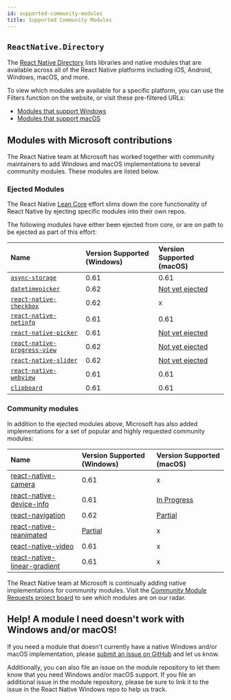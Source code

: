 ```yaml
---
id: supported-community-modules
title: Supported Community Modules
---
```


## `ReactNative.Directory`

The [React Native Directory](https://reactnative.directory/) lists libraries and native modules that are available across all of the React Native platforms including iOS, Android, Windows, macOS, and more. 

To view which modules are available for a specific platform, you can use the Filters function on the website, or visit these pre-filtered URLs:

- [Modules that support Windows](https://reactnative.directory/?windows=true)
- [Modules that support macOS](https://reactnative.directory/?macos=true)

## Modules with Microsoft contributions

The React Native team at Microsoft has worked together with community maintainers to add Windows and macOS implementations to several community modules. These modules are listed below.

### Ejected Modules

The React Native [Lean Core](https://github.com/facebook/react-native/issues/23313) effort slims down the core functionality of React Native by ejecting specific modules into their own repos. 

The following modules have either been ejected from core, or are on path to be ejected as part of this effort:

| Name | Version Supported (Windows) | Version Supported (macOS) |
|:-|:-|:-|
| <ins>[`async-storage`](https://github.com/react-native-community/async-storage)</ins> | 0.61 | 0.61 |
| <ins>[`datetimepicker`](https://github.com/react-native-community/datetimepicker)</ins> | 0.62 | [Not yet ejected](https://github.com/microsoft/react-native-macos/issues/389) |
| <ins>[`react-native-checkbox`](https://github.com/react-native-community/react-native-checkbox)</ins> | 0.62 | x |
| <ins>[`react-native-netinfo`](https://www.github.com/react-native-community/react-native-netinfo)</ins> | 0.61 | 0.61 |
| <ins>[`react-native-picker`](https://github.com/react-native-community/react-native-picker)</ins> | 0.61 | [Not yet ejected](https://github.com/microsoft/react-native-macos/issues/395) |
| <ins>[`react-native-progress-view`](https://github.com/react-native-community/progress-view)</ins> | 0.62 | [Not yet ejected](https://github.com/microsoft/react-native-macos/issues/391) |
| <ins>[`react-native-slider`](https://github.com/react-native-community/react-native-slider)</ins> | 0.62 | [Not yet ejected](https://github.com/microsoft/react-native-macos/issues/394) |
| <ins>[`react-native-webview`](https://www.github.com/react-native-community/react-native-webview)</ins> | 0.61 | 0.61 |
| <ins>[`clipboard`](https://www.github.com/react-native-community/clipboard)</ins> | 0.61 | 0.61 |

### Community modules

In addition to the ejected modules above, Microsoft has also added implementations for a set of popular and highly requested community modules:

| Name | Version Supported (Windows) | Version Supported (macOS) |
|:-|:-|:-|
| <ins>[react-native-camera](https://www.github.com/react-native-community/react-native-camera)</ins> | 0.61 | x |
| <ins>[react-native-device-info](https://www.github.com/react-native-community/react-native-device-info)</ins> | 0.61 | [In Progress](https://github.com/react-native-community/react-native-device-info/pull/1057) |
| <ins>[react-navigation](https://github.com/react-navigation/react-navigation)</ins> | 0.62 | [Partial](https://github.com/react-navigation/react-navigation/pull/8570) |
| <ins>[react-native-reanimated](https://github.com/software-mansion/react-native-reanimated)</ins> | [Partial](https://github.com/microsoft/react-native-windows/issues/4151) | x |
| <ins>[react-native-video](https://www.github.com/react-native-community/react-native-video)</ins> | 0.61 | x |
| <ins>[react-native-linear-gradient](https://www.github.com/react-native-community/react-native-linear-gradient)</ins> | 0.61 | x |

The React Native team at Microsoft is continually adding native implementations for community modules. Visit the [Community Module Requests project board](https://github.com/microsoft/react-native-windows/projects/23) to see which modules are on our radar.

## Help! A module I need doesn't work with Windows and/or macOS!

If you need a module that doesn't currently have a native Windows and/or macOS implementation, please [submit an issue on GitHub](https://github.com/microsoft/react-native-windows/issues/new/choose) and let us know.

Additionally, you can also file an issue on the module repository to let them know that you need Windows and/or macOS support. If you file an additional issue in the module repository, please be sure to link it to the issue in the React Native Windows repo to help us track.
